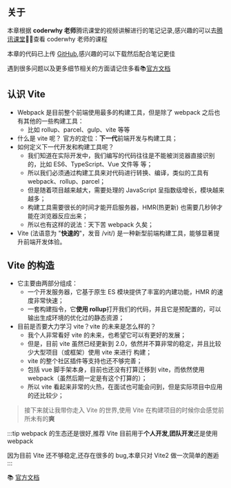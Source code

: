 
## 关于

本章根据 **coderwhy 老师**腾讯课堂的视频讲解进行的笔记记录,感兴趣的可以去[腾讯课堂](https://ke.qq.com/course/3453141):tada::tada:查看 coderwhy 老师的课程

本章的代码已上传 [GitHub](https://github.com/likesandy/learn-vite),感兴趣的可以下载然后配合笔记更佳

遇到很多问题以及更多细节相关的方面请记住多看:books:[官方文档](https://cn.vitejs.dev/)

## 认识 Vite

- Webpack 是目前整个前端使用最多的构建工具，但是除了 webpack 之后也有其他的一些构建工具：
  - 比如 rollup、parcel、gulp、vite 等等
- 什么是 vite 呢？ 官方的定位：**下一代**前端开发与构建工具；
- 如何定义下一代开发和构建工具呢？
  - 我们知道在实际开发中，我们编写的代码往往是不能被浏览器直接识别的，比如 ES6、TypeScript、Vue 文件等
    等；
  - 所以我们必须通过构建工具来对代码进行转换、编译，类似的工具有 webpack、rollup、parcel；
  - 但是随着项目越来越大，需要处理的 JavaScript 呈指数级增长，模块越来越多；
  - 构建工具需要很长的时间才能开启服务器，HMR(热更新) 也需要几秒钟才能在浏览器反应出来；
  - 所以也有这样的说法：天下苦 webpack 久矣；
- Vite (法语意为 "**快速的**"，发音 /vit/) 是一种新型前端构建工具，能够显著提升前端开发体验。

## Vite 的构造

- 它主要由两部分组成：
  - 一个开发服务器，它基于原生 ES 模块提供了丰富的内建功能，HMR 的速度非常快速；
  - 一套构建指令，它**使用 rollup**打开我们的代码，并且它是预配置的，可以输出生成环境的优化过的静态资源；
- 目前是否要大力学习 vite？vite 的未来是怎么样的？
  - 我个人非常看好 vite 的未来，也希望它可以有更好的发展；
  - 但是，目前 vite 虽然已经更新到 2.0，依然并不算非常的稳定，并且比较少大型项目（或框架）使用 vite 来进行
    构建；
  - vite 的整个社区插件等支持也还不够完善；
  - 包括 vue 脚手架本身，目前也还没有打算迁移到 vite，而依然使用 webpack（虽然后期一定是有这个打算的）；
  - 所以 vite 看起来非常的火热，在面试也可能会问到，但是实际项目中应用的还比较少；

> 接下来就让我带你走入 Vite 的世界,使用 Vite 在构建项目的时候你会感觉前所未有的**爽**

:::tip
webpack 的生态还是很好,推荐 Vite 目前用于**个人开发**,**团队开发**还是使用 webpack

因为目前 Vite 还不够稳定,还存在很多的 bug,本章只对 Vite2 做一次简单的邂逅
:::

:books: [官方文档](https://cn.vitejs.dev/)
